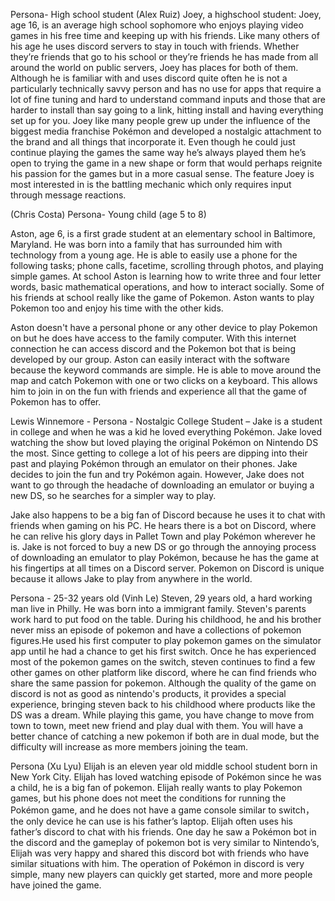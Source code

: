Persona- High school student (Alex Ruiz) Joey, a highschool student: Joey, age 16, is an average high school sophomore who enjoys playing video games in his free time and
keeping up with his friends. Like many others of his age he uses discord servers to stay in touch with friends. Whether they’re friends that go to his school or they’re friends
he has made from all around the world on public servers, Joey has places for both of them. Although he is familiar with and uses discord quite often he is not a particularly
technically savvy person and has no use for apps that require a lot of fine tuning and hard to understand command inputs and those that are harder to install than say going
to a link, hitting install and having everything set up for you. Joey like many people grew up under the influence of the biggest media franchise Pokémon and developed a
nostalgic attachment to the brand and all things that incorporate it. Even though he could just continue playing the games the same way he’s always played them he’s open to
trying the game in a new shape or form that would perhaps reignite his passion for the games but in a more casual sense. The feature Joey is most interested in is the battling
mechanic which only requires input through message reactions.

(Chris Costa) Persona- Young child (age 5 to 8)

Aston, age 6, is a first grade student at an elementary school in Baltimore, Maryland. He was born into a family that has surrounded him with technology from a young age. He is
able to easily use a phone for the following tasks; phone calls, facetime, scrolling through photos, and playing simple games. At school Aston is learning how to write three and
four letter words, basic mathematical operations, and how to interact socially. Some of his friends at school really like the game of Pokemon. Aston wants to play Pokemon too and
enjoy his time with the other kids.

Aston doesn't have a personal phone or any other device to play Pokemon on but he does have access to the family computer. With this internet connection he can access discord and
the Pokemon bot that is being developed by our group. Aston can easily interact with the software because the keyword commands are simple. He is able to move around the map and
catch Pokemon with one or two clicks on a keyboard. This allows him to join in on the fun with friends and experience all that the game of Pokemon has to offer.

Lewis Winnemore - Persona - Nostalgic College Student – Jake is a student in college and when he was a kid he loved everything Pokémon. Jake loved watching the show but loved
playing the original Pokémon on Nintendo DS the most. Since getting to college a lot of his peers are dipping into their past and playing Pokémon through an emulator on their
phones. Jake decides to join the fun and try Pokémon again. However, Jake does not want to go through the headache of downloading an emulator or buying a new DS, so he searches
for a simpler way to play.

Jake also happens to be a big fan of Discord because he uses it to chat with friends when gaming on his PC. He hears there is a bot on Discord, where he can relive his glory
days in Pallet Town and play Pokémon wherever he is. Jake is not forced to buy a new DS or go through the annoying process of downloading an emulator to play Pokémon, because he
has the game at his fingertips at all times on a Discord server. Pokemon on Discord is unique because it allows Jake to play from anywhere in the world.

Persona - 25-32 years old (Vinh Le) Steven, 29 years old, a hard working man live in Philly. He was born into a immigrant family. Steven's parents work hard to put food on
the table. During his childhood, he and his brother never miss an episode of pokemon and have a collections of pokemon figures.He used his first computer to play pokemon games
on the simulator app until he had a chance to get his first switch. Once he has experienced most of the pokemon games on the switch, steven continues to find a few other games
on other platform like discord, where he can find friends who share the same passion for pokemon. Although the quality of the game on discord is not as good as nintendo's
products, it provides a special experience, bringing steven back to his childhood where products like the DS was a dream. While playing this game, you have change to move
from town to town, meet new friend and play dual with them. You will have a better chance of catching a new pokemon if both are in dual mode, but the difficulty will increase
as more members joining the team.

Persona (Xu Lyu) Elijah is an eleven year old middle school student born in New York City. Elijah has loved watching episode of Pokémon since he was a child, he is a big fan
of pokemon. Elijah really wants to play Pokemon games, but his phone does not meet the conditions for running the Pokémon game, and he does not have a game console similar
to switch， the only device he can use is his father’s laptop. Elijah often uses his father’s discord to chat with his friends. One day he saw a Pokémon bot in the discord
and the gameplay of pokemon bot is very similar to Nintendo’s, Elijah was very happy and shared this discord bot with friends who have similar situations with him. The
operation of Pokémon in discord is very simple, many new players can quickly get started, more and more people have joined the game.